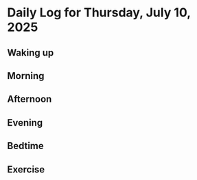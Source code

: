 # Daily Log for Thursday, July 10, 2025

## Waking up

## Morning

## Afternoon

## Evening

## Bedtime

## Exercise
